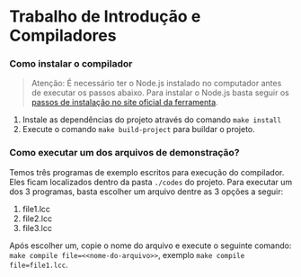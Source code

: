 # Trabalho de Introdução e Compiladores

### Como instalar o compilador

> Atenção: É necessário ter o Node.js instalado no computador antes de executar os passos abaixo. Para instalar o Node.js basta seguir os [passos de instalação no site oficial da ferramenta](https://nodejs.dev/).

1. Instale as dependências do projeto através do comando `make install`
2. Execute o comando `make build-project` para buildar o projeto.

### Como executar um dos arquivos de demonstração?

Temos três programas de exemplo escritos para execução do compilador. Eles ficam localizados dentro da pasta `./codes` do projeto. Para executar um dos 3 programas, basta escolher um arquivo dentre as 3 opções a seguir:

1. file1.lcc
2. file2.lcc
3. file3.lcc

Após escolher um, copie o nome do arquivo e execute o seguinte comando: `make compile file=<<nome-do-arquivo>>`, exemplo `make compile file=file1.lcc`.
